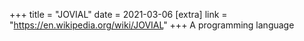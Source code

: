 +++
title = "JOVIAL"
date = 2021-03-06
[extra]
link = "https://en.wikipedia.org/wiki/JOVIAL"
+++
A programming language

